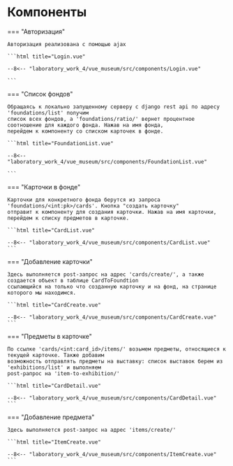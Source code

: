 # Компоненты

=== "Авторизация"

    Авторизация реализована с помощью ajax

    ```html title="Login.vue"

    --8<-- "laboratory_work_4/vue_museum/src/components/Login.vue"

    ```

=== "Список фондов"

    Обращаясь к локально запущенному серверу с django rest api по адресу 'foundations/list' получим 
    список всех фондов, а 'foundations/ratio/' вернет процентное соотношение для каждого фонда. Нажав на имя фонда, 
    перейдем к компоненту со списком карточек в фонде.

    ```html title="FoundationList.vue"

    --8<-- "laboratory_work_4/vue_museum/src/components/FoundationList.vue"

    ```

=== "Карточки в фонде"

    Карточки для конкретного фонда берутся из запроса 'foundations/<int:pk>/cards'. Кнопка "создать карточку" 
    отправит к компоненту для создания карточки. Нажав на имя карточки, перейдем к списку предметов в карточке.

    ```html title="CardList.vue"

    --8<-- "laboratory_work_4/vue_museum/src/components/CardList.vue"
    ```

=== "Добавление карточки"
    
    Здесь выполняется post-запрос на адрес 'cards/create/', а также создается объект в таблице CardToFoundtion 
    ccылающийся на только что созданную карточку и на фонд, на странице которого мы находимся.

    ```html title="CardCreate.vue"

    --8<-- "laboratory_work_4/vue_museum/src/components/CardCreate.vue"
    ```

=== "Предметы в карточке"

    По ссылке 'cards/<int:card_id>/items/' возьмем предметы, относящиеся к текущей карточке. Также добавим 
    возможность отправлять предметы на выставку: список выставок берем из 'exhibitions/list' и выполняем 
    post-pапрос на 'item-to-exhibition/'

    ```html title="CardDetail.vue"

    --8<-- "laboratory_work_4/vue_museum/src/components/CardDetail.vue"
    ```

=== "Добавление предмета"

    Здесь выполняется post-запрос на адрес 'items/create/'

    ```html title="ItemCreate.vue"

    --8<-- "laboratory_work_4/vue_museum/src/components/ItemCreate.vue"
    ```

